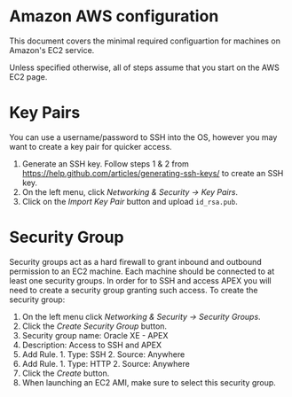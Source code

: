 # Amazon AWS configuration
This document covers the minimal required configuartion for machines on Amazon's EC2 service.

Unless specified otherwise, all of steps assume that you start on the AWS EC2 page.

# Key Pairs
You can use a username/password to SSH into the OS, however you may want to create a key pair for quicker access.

1. Generate an SSH key. Follow steps 1 & 2 from https://help.github.com/articles/generating-ssh-keys/ to create an SSH key.
2. On the left menu, click *Networking & Security -> Key Pairs*.
3. Click on the *Import Key Pair* button and upload ```id_rsa.pub```.

# Security Group
Security groups act as a hard firewall to grant inbound and outbound permission to an EC2 machine. Each machine should be connected to at least one security groups. In order for to SSH and access APEX you will need to create a security group granting such access. To create the security group:

1. On the left menu click *Networking & Security -> Security Groups*.
2. Click the *Create Security Group* button.
  1. Security group name: Oracle XE - APEX
  2. Description: Access to SSH and APEX
  3. Add Rule.
    1. Type: SSH
    2. Source: Anywhere
  4. Add Rule.
    1. Type: HTTP
    2. Source: Anywhere
3. Click the *Create* button.
4. When launching an EC2 AMI, make sure to select this security group.
